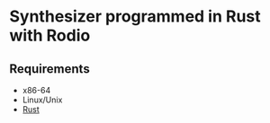 # Synthesizer programmed in Rust with Rodio




## Requirements

* x86-64
* Linux/Unix
* [Rust](https://www.rust-lang.org/tools/install)